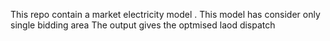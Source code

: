 This repo contain a market electricity model .
This model has consider only single bidding area
The output gives the optmised laod dispatch
